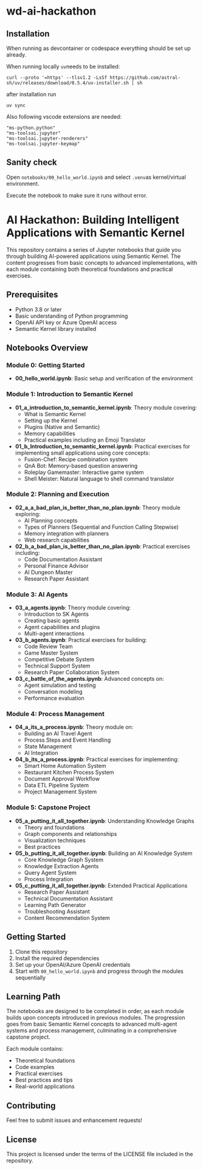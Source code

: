 # wd-ai-hackathon

## Installation

When running as devcontainer or codespace everything should be set up already.

When running locally `uv`needs to be installed:

```
curl --proto '=https' --tlsv1.2 -LsSf https://github.com/astral-sh/uv/releases/download/0.5.4/uv-installer.sh | sh

```

after installation run 

```
uv sync
```

Also following vscode extensions are needed:

```
"ms-python.python"
"ms-toolsai.jupyter"
"ms-toolsai.jupyter-renderers"
"ms-toolsai.jupyter-keymap"
```

## Sanity check

Open `notebooks/00_hello_world.ipynb` and select `.venv`as kernel/virtual environment.

Execute the notebook to make sure it runs without error.


# AI Hackathon: Building Intelligent Applications with Semantic Kernel

This repository contains a series of Jupyter notebooks that guide you through building AI-powered applications using Semantic Kernel. The content progresses from basic concepts to advanced implementations, with each module containing both theoretical foundations and practical exercises.

## Prerequisites

- Python 3.8 or later
- Basic understanding of Python programming
- OpenAI API key or Azure OpenAI access
- Semantic Kernel library installed

## Notebooks Overview

### Module 0: Getting Started
- **00_hello_world.ipynb**: Basic setup and verification of the environment

### Module 1: Introduction to Semantic Kernel
- **01_a_introduction_to_semantic_kernel.ipynb**: Theory module covering:
  - What is Semantic Kernel
  - Setting up the Kernel
  - Plugins (Native and Semantic)
  - Memory capabilities
  - Practical examples including an Emoji Translator
- **01_b_Introduction_to_semantic_kernel.ipynb**: Practical exercises for implementing small applications using core concepts:
  - Fusion-Chef: Recipe combination system
  - QnA Bot: Memory-based question answering
  - Roleplay Gamemaster: Interactive game system
  - Shell Meister: Natural language to shell command translator

### Module 2: Planning and Execution
- **02_a_a_bad_plan_is_better_than_no_plan.ipynb**: Theory module exploring:
  - AI Planning concepts
  - Types of Planners (Sequential and Function Calling Stepwise)
  - Memory integration with planners
  - Web research capabilities
- **02_b_a_bad_plan_is_better_than_no_plan.ipynb**: Practical exercises including:
  - Code Documentation Assistant
  - Personal Finance Advisor
  - AI Dungeon Master
  - Research Paper Assistant

### Module 3: AI Agents
- **03_a_agents.ipynb**: Theory module covering:
  - Introduction to SK Agents
  - Creating basic agents
  - Agent capabilities and plugins
  - Multi-agent interactions
- **03_b_agents.ipynb**: Practical exercises for building:
  - Code Review Team
  - Game Master System
  - Competitive Debate System
  - Technical Support System
  - Research Paper Collaboration System
- **03_c_battle_of_the_agents.ipynb**: Advanced concepts on:
  - Agent simulation and testing
  - Conversation modeling
  - Performance evaluation

### Module 4: Process Management
- **04_a_its_a_process.ipynb**: Theory module on:
  - Building an AI Travel Agent
  - Process Steps and Event Handling
  - State Management
  - AI Integration
- **04_b_its_a_process.ipynb**: Practical exercises for implementing:
  - Smart Home Automation System
  - Restaurant Kitchen Process System
  - Document Approval Workflow
  - Data ETL Pipeline System
  - Project Management System

### Module 5: Capstone Project
- **05_a_putting_it_all_together.ipynb**: Understanding Knowledge Graphs
  - Theory and foundations
  - Graph components and relationships
  - Visualization techniques
  - Best practices
- **05_b_putting_it_all_together.ipynb**: Building an AI Knowledge System
  - Core Knowledge Graph System
  - Knowledge Extraction Agents
  - Query Agent System
  - Process Integration
- **05_c_putting_it_all_together.ipynb**: Extended Practical Applications
  - Research Paper Assistant
  - Technical Documentation Assistant
  - Learning Path Generator
  - Troubleshooting Assistant
  - Content Recommendation System

## Getting Started

1. Clone this repository
2. Install the required dependencies
3. Set up your OpenAI/Azure OpenAI credentials
4. Start with `00_hello_world.ipynb` and progress through the modules sequentially

## Learning Path

The notebooks are designed to be completed in order, as each module builds upon concepts introduced in previous modules. The progression goes from basic Semantic Kernel concepts to advanced multi-agent systems and process management, culminating in a comprehensive capstone project.

Each module contains:
- Theoretical foundations
- Code examples
- Practical exercises
- Best practices and tips
- Real-world applications

## Contributing

Feel free to submit issues and enhancement requests!

## License

This project is licensed under the terms of the LICENSE file included in the repository.
